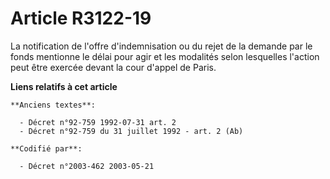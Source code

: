 # Article R3122-19

La notification de l'offre d'indemnisation ou du rejet de la demande par le fonds mentionne le délai pour agir et les
modalités selon lesquelles l'action peut être exercée devant la cour d'appel de Paris.

**Liens relatifs à cet article**

	**Anciens textes**:

	  - Décret n°92-759 1992-07-31 art. 2
	  - Décret n°92-759 du 31 juillet 1992 - art. 2 (Ab)

	**Codifié par**:

	  - Décret n°2003-462 2003-05-21
